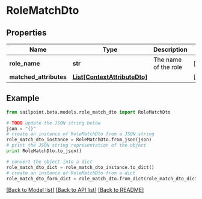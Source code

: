 # RoleMatchDto


## Properties

Name | Type | Description | Notes
------------ | ------------- | ------------- | -------------
**role_name** | **str** | The name of the role | [optional] 
**matched_attributes** | [**List[ContextAttributeDto]**](ContextAttributeDto.md) |  | [optional] 

## Example

```python
from sailpoint.beta.models.role_match_dto import RoleMatchDto

# TODO update the JSON string below
json = "{}"
# create an instance of RoleMatchDto from a JSON string
role_match_dto_instance = RoleMatchDto.from_json(json)
# print the JSON string representation of the object
print RoleMatchDto.to_json()

# convert the object into a dict
role_match_dto_dict = role_match_dto_instance.to_dict()
# create an instance of RoleMatchDto from a dict
role_match_dto_form_dict = role_match_dto.from_dict(role_match_dto_dict)
```
[[Back to Model list]](../README.md#documentation-for-models) [[Back to API list]](../README.md#documentation-for-api-endpoints) [[Back to README]](../README.md)


